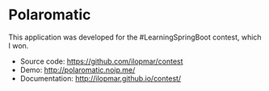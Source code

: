 # Polaromatic #

This application was developed for the #LearningSpringBoot contest, which I won.

- Source code: https://github.com/ilopmar/contest
- Demo: http://polaromatic.noip.me/
- Documentation: http://ilopmar.github.io/contest/
